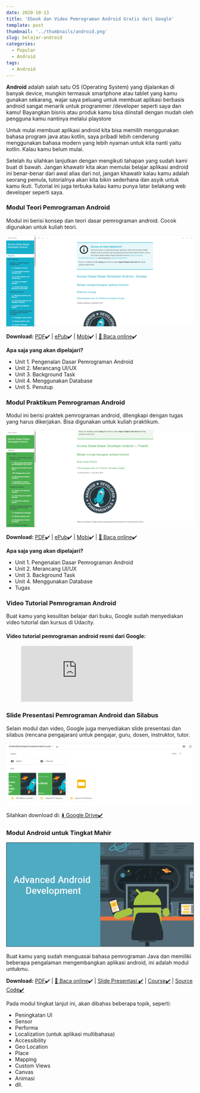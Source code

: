 ```yaml
---
date: 2020-10-13
title: 'Ebook dan Video Pemrograman Android Gratis dari Google'
template: post
thumbnail: '../thumbnails/android.png'
slug: belajar-android
categories:
  - Popular
  - Android
tags:
  - Android
---
```


**Android** adalah salah satu OS (Operating System) yang dijalankan di banyak device, mungkin termasuk smartphone atau tablet yang kamu gunakan sekarang, wajar saya peluang untuk membuat aplikasi berbasis android sangat menarik untuk programmer /developer seperti saya dan kamu! Bayangkan bisnis atau produk kamu bisa diinstall dengan mudah oleh pengguna kamu nantinya melalui playstore

Untuk mulai membuat aplikasi android kita bisa memilih menggunakan bahasa program java atau kotlin, saya pribadi lebih cenderung menggunakan bahasa modern yang lebih nyaman untuk kita nanti yaitu kotlin. Kalau kamu belum mulai.

Setelah itu silahkan lanjutkan dengan mengikuti tahapan yang sudah kami buat di bawah. Jangan khawatir kita akan memulai belajar aplikasi android ini benar-benar dari awal alias dari nol, jangan khawatir kalau kamu adalah seorang pemula, tutorialnya akan kita bikin sederhana dan asyik untuk kamu ikuti. Tutorial ini juga terbuka kalau kamu punya latar belakang web developer seperti saya.



### Modul Teori Pemrograman Android

Modul ini berisi konsep dan teori dasar pemrograman android. Cocok digunakan untuk kuliah teori.

![Kursus Dasar-Dasar Developer AndroidV2](../../content/images/ebookandroid.png)

**Download:** [PDF](https://www.gitbook.com/download/pdf/book/google-developer-training/android-developer-fundamentals-course-concepts?lang=idn)✔️ | [ePub](https://www.gitbook.com/download/epub/book/google-developer-training/android-developer-fundamentals-course-concepts?lang=idn)✔️ | [Mobi](https://www.gitbook.com/download/mobi/book/google-developer-training/android-developer-fundamentals-course-concepts?lang=idn)✔️ | [📖 Baca online](https://google-developer-training.github.io/android-developer-fundamentals-course-concepts/idn/)✔️


**Apa saja yang akan dipelajari?**

 * Unit 1. Pengenalan Dasar Pemrograman Android
 * Unit 2. Merancang UI/UX
 * Unit 3. Background Task
 * Unit 4. Menggunakan Database
 * Unit 5. Penutup


 ### Modul Praktikum Pemrograman Android

 Modul ini berisi praktek pemrograman android, dilengkapi dengan tugas yang harus dikerjakan. Bisa digunakan untuk kuliah praktikum.


 ![Ebook Praktikum Pemrograman Android V2](../../content/images/ebookandroid2.png)


**Download:** [PDF](https://www.gitbook.com/download/pdf/book/google-developer-training/android-developer-fundamentals-course-practicals?lang=idn)✔️ | [ePub](https://www.gitbook.com/download/epub/book/google-developer-training/android-developer-fundamentals-course-practicals?lang=idn)✔️ | [Mobi](https://www.gitbook.com/download/mobi/book/google-developer-training/android-developer-fundamentals-course-practicals?lang=idn)✔️ | [📖 Baca online](https://google-developer-training.github.io/android-developer-fundamentals-course-practicals/idn/index.html)✔️

**Apa saja yang akan dipelajari?**

 * Unit 1. Pengenalan Dasar Pemrograman Android
 * Unit 2. Merancang UI/UX
 * Unit 3. Background Task
 * Unit 4. Menggunakan Database
 * Tugas


 ### Video Tutorial Pemrograman Android

 Buat kamu yang kesulitan belajar dari buku, Google sudah menyediakan video tutorial dan kursus di Udacity.

 #### Video tutorial pemrograman android resmi dari Google:


 <figure class="video_container">
  <iframe src="https://www.youtube.com/embed/yaZ66V0mKSM" frameborder="0" width-min="750rem" height-min="400rem" allowfullscreen="true"> </iframe>
</figure>

 ### Slide Presentasi Pemrograman Android dan Silabus

 Selain modul dan video, Google juga menyediakan slide presentasi dan silabus (rencana pengajaran) untuk pengajar, guru, dosen, instruktor, tutor.


  ![Presentasi Pemrograman Android](../../content/images/gdriveandro.png)

 Silahkan download di: [ ⬇️ Google Drive✔️](https://drive.google.com/drive/u/0/folders/0B5Kg0X0yIQ1Pbk5yVGdsSFFjR28?hl=id)

### Modul Android untuk Tingkat Mahir

  ![adv](../../content/images/adv.png)


  Buat kamu yang sudah menguasai bahasa pemrograman Java dan memiliki beberapa pengalaman mengembangkan aplikasi android, ini adalah modul untukmu.

  **Download:** [PDF](https://google-developer-training.github.io/android-developer-advanced-course-concepts/android-developer-advanced-course-concepts.pdf)✔️ | [📖 Baca online](https://google-developer-training.github.io/android-developer-advanced-course-concepts/)✔️ | [Slide Presentasi ✔️](https://drive.google.com/drive/folders/1MRqvBGEDtNtpDyKd8sulMJreFCz1JxgC) | [Course✔️](https://codelabs.developers.google.com/advanced-android-training/) | [Source Code✔️](https://github.com/google-developer-training/android-advanced)


Pada modul tingkat lanjut ini, akan dibahas beberapa topik, seperti:


 * Peningkatan UI
 * Sensor
 * Performa
 * Localization (untuk aplikasi multibahasa)
 * Accessibility
 * Geo Location
 * Place
 * Mapping
 * Custom Views
 * Canvas
 * Animasi
 * dll.
